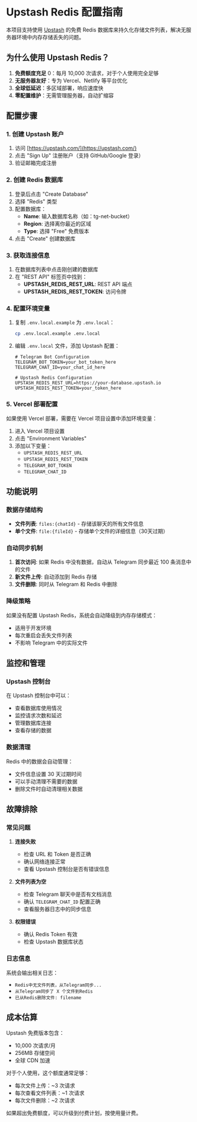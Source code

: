 # Upstash Redis 配置指南

本项目支持使用 [Upstash](https://upstash.com/) 的免费 Redis 数据库来持久化存储文件列表，解决无服务器环境中内存存储丢失的问题。

## 为什么使用 Upstash Redis？

1. **免费额度充足** <mcreference link="https://upstash.com/" index="0">0</mcreference>：每月 10,000 次请求，对于个人使用完全足够
2. **无服务器友好**：专为 Vercel、Netlify 等平台优化
3. **全球低延迟**：多区域部署，响应速度快
4. **零配置维护**：无需管理服务器，自动扩缩容

## 配置步骤

### 1. 创建 Upstash 账户

1. 访问 [https://upstash.com/](https://upstash.com/)
2. 点击 "Sign Up" 注册账户（支持 GitHub/Google 登录）
3. 验证邮箱完成注册

### 2. 创建 Redis 数据库

1. 登录后点击 "Create Database"
2. 选择 "Redis" 类型
3. 配置数据库：
   - **Name**: 输入数据库名称（如：tg-net-bucket）
   - **Region**: 选择离你最近的区域
   - **Type**: 选择 "Free" 免费版本
4. 点击 "Create" 创建数据库

### 3. 获取连接信息

1. 在数据库列表中点击刚创建的数据库
2. 在 "REST API" 标签页中找到：
   - **UPSTASH_REDIS_REST_URL**: REST API 端点
   - **UPSTASH_REDIS_REST_TOKEN**: 访问令牌

### 4. 配置环境变量

1. 复制 `.env.local.example` 为 `.env.local`：
   ```bash
   cp .env.local.example .env.local
   ```

2. 编辑 `.env.local` 文件，添加 Upstash 配置：
   ```env
   # Telegram Bot Configuration
   TELEGRAM_BOT_TOKEN=your_bot_token_here
   TELEGRAM_CHAT_ID=your_chat_id_here

   # Upstash Redis Configuration
   UPSTASH_REDIS_REST_URL=https://your-database.upstash.io
   UPSTASH_REDIS_REST_TOKEN=your_token_here
   ```

### 5. Vercel 部署配置

如果使用 Vercel 部署，需要在 Vercel 项目设置中添加环境变量：

1. 进入 Vercel 项目设置
2. 点击 "Environment Variables"
3. 添加以下变量：
   - `UPSTASH_REDIS_REST_URL`
   - `UPSTASH_REDIS_REST_TOKEN`
   - `TELEGRAM_BOT_TOKEN`
   - `TELEGRAM_CHAT_ID`

## 功能说明

### 数据存储结构

- **文件列表**: `files:{chatId}` - 存储该聊天的所有文件信息
- **单个文件**: `file:{fileId}` - 存储单个文件的详细信息（30天过期）

### 自动同步机制

1. **首次访问**: 如果 Redis 中没有数据，自动从 Telegram 同步最近 100 条消息中的文件
2. **新文件上传**: 自动添加到 Redis 存储
3. **文件删除**: 同时从 Telegram 和 Redis 中删除

### 降级策略

如果没有配置 Upstash Redis，系统会自动降级到内存存储模式：
- 适用于开发环境
- 每次重启会丢失文件列表
- 不影响 Telegram 中的实际文件

## 监控和管理

### Upstash 控制台

在 Upstash 控制台中可以：
- 查看数据库使用情况
- 监控请求次数和延迟
- 管理数据库连接
- 查看存储的数据

### 数据清理

Redis 中的数据会自动管理：
- 文件信息设置 30 天过期时间
- 可以手动清理不需要的数据
- 删除文件时自动清理相关数据

## 故障排除

### 常见问题

1. **连接失败**
   - 检查 URL 和 Token 是否正确
   - 确认网络连接正常
   - 查看 Upstash 控制台是否有错误信息

2. **文件列表为空**
   - 检查 Telegram 聊天中是否有文档消息
   - 确认 `TELEGRAM_CHAT_ID` 配置正确
   - 查看服务器日志中的同步信息

3. **权限错误**
   - 确认 Redis Token 有效
   - 检查 Upstash 数据库状态

### 日志信息

系统会输出相关日志：
- `Redis中无文件列表，从Telegram同步...`
- `从Telegram同步了 X 个文件到Redis`
- `已从Redis删除文件: filename`

## 成本估算

Upstash 免费版本包含：
- 10,000 次请求/月
- 256MB 存储空间
- 全球 CDN 加速

对于个人使用，这个额度通常足够：
- 每次文件上传：~3 次请求
- 每次查看文件列表：~1 次请求
- 每次文件删除：~2 次请求

如果超出免费额度，可以升级到付费计划，按使用量计费。